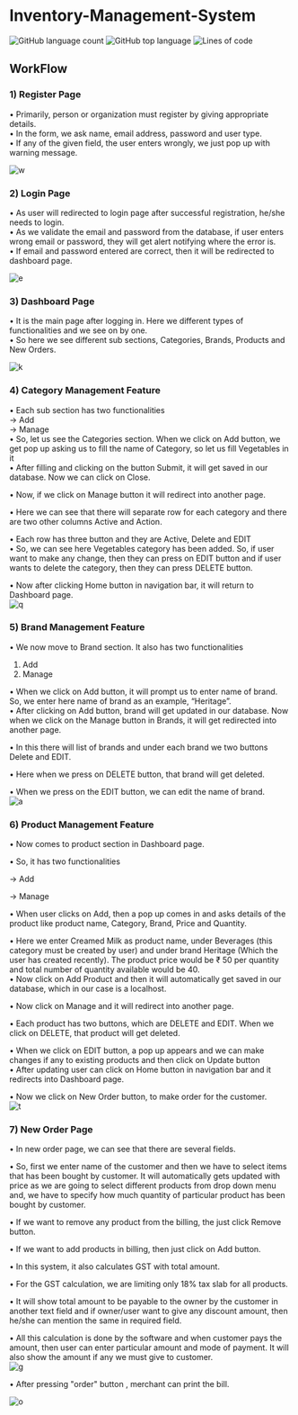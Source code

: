 # Inventory-Management-System

<img alt="GitHub language count" src="https://img.shields.io/github/languages/count/Ananth9911/Inventory-Management-System"> <img alt="GitHub top language" src="https://img.shields.io/github/languages/top/Ananth9911/Inventory-Management-System"> <img alt="Lines of code" src="https://img.shields.io/tokei/lines/github/Ananth9911/Inventory-Management-System"> 

## WorkFlow

### 1) Register Page

•	Primarily, person or organization must register by giving appropriate details. <br/>
•	In the form, we ask name, email address, password and user type. <br/>
•	If any of the given field, the user enters wrongly, we just pop up with warning message.

![w](https://user-images.githubusercontent.com/42140241/127856583-a115cf73-f24d-42b2-8aa6-12f8096b6b0f.jpg)

### 2) Login Page

•	As user will redirected to login page after successful registration, he/she needs to login. <br/>
•	As we validate the email and password from the database, if user enters wrong email or password, they will get alert notifying where the error is. <br/>
•	If email and password entered are correct, then it will be redirected to dashboard page. <br/>

![e](https://user-images.githubusercontent.com/42140241/127856833-fd93387b-27b7-4085-8659-1f71e8a85a1c.jpg)

### 3) Dashboard Page

•	It is the main page after logging in. Here we different types of functionalities and we see on by one. <br/>
•	So here we see different sub sections, Categories, Brands, Products and New Orders. <br/>

![k](https://user-images.githubusercontent.com/42140241/127856996-609cea7d-357e-424f-9d44-12b9f204e2cb.jpg)

### 4) Category Management Feature
•	Each sub section has two functionalities <br/>
->	Add <br/>
-> Manage <br/>
•	So, let us see the Categories section. When we click on Add button, we get pop up asking us to fill the name of Category, so let us fill Vegetables in it <br/>
•	After filling and clicking on the button Submit, it will get saved in our database. Now we can click on Close. <br/>

•	Now, if we click on Manage button it will redirect into another page. <br/>

•	Here we can see that there will separate row for each category and there are two other columns Active and Action. <br/>

•	Each row has three button and they are Active, Delete and EDIT <br/>
•	So, we can see here Vegetables category has been added. So, if user want to make any change, then they can press on EDIT button and if user wants to delete the category, then they can press DELETE button.<br/>

•	Now after clicking Home button in navigation bar, it will return to Dashboard page. <br/>
![q](https://user-images.githubusercontent.com/42140241/127857341-80bb774e-dbae-4588-9d24-ae706e91f252.jpg)

### 5) Brand Management Feature 
•	We now move to Brand section. It also has two functionalities <br/>
1.	Add <br/>
2.	Manage <br/>

•	When we click on Add button, it will prompt us to enter name of brand. <br/>
So, we enter here name of brand as an example, “Heritage”. <br/>
•	After clicking on Add button, brand will get updated in our database. Now when we click on the Manage button in Brands, it will get redirected into another page. <br/>
 
•	In this there will list of brands and under each brand we two buttons Delete and EDIT. <br/>

•	Here when we press on DELETE button, that brand will get deleted.<br/>

•	When we press on the EDIT button, we can edit the name of brand.<br/>
![a](https://user-images.githubusercontent.com/42140241/127857783-a0a77351-a455-4cec-b7b1-6ba6cd185cc9.jpg)

### 6) Product Management Feature
•	Now comes to product section in Dashboard page. <br/>

•	So, it has two functionalities <br/>

->	Add <br/>

-> Manage<br/>

•	When user clicks on Add, then a pop up comes in and asks details of the product like product name, Category, Brand, Price and Quantity.<br/>

•	Here we enter Creamed Milk as product name, under Beverages (this category must be created by user) and under brand Heritage (Which the user has created recently). The product price would be ₹ 50 per quantity and total number of quantity available would be 40.<br/>
•	Now click on Add Product and then it will automatically get saved in our database, which in our case is a localhost. <br/>

•	Now click on Manage and it will redirect into another page.<br/>

•	Each product has two buttons, which are DELETE and EDIT. When we click on DELETE, that product will get deleted.<br/>

•	When we click on EDIT button, a pop up appears and we can make changes if any to existing products and then click on Update button <br/>
•	After updating user can click on Home button in navigation bar and it redirects into Dashboard page. <br/>

•	Now we click on New Order button, to make order for the customer.<br/>
![t](https://user-images.githubusercontent.com/42140241/127858271-2c1b2c39-8ff2-480e-9392-6640967e526a.jpg)

### 7) New Order Page 
•	In new order page, we can see that there are several fields. <br/>

•	So, first we enter name of the customer and then we have to select items that has been bought by customer. It will automatically gets updated with price as we are going to select different products from drop down menu and, we have to specify how much quantity of particular product has been bought by customer.<br/>

•	If we want to remove any product from the billing, the just click Remove button.<br/>

•	If we want to add products in billing, then just click on Add button. <br/>

•	In this system, it also calculates GST with total amount.<br/>

•	For the GST calculation, we are limiting only 18% tax slab for all products. <br/> 

•	It will show total amount to be payable to the owner by the customer in another text field and if owner/user want to give any discount amount, then he/she can mention the same in required field. <br/>

•	All this calculation is done by the software and when customer pays the amount, then user can enter particular amount and mode of payment.  It will also show the amount if any we must give to customer.<br/>
![g](https://user-images.githubusercontent.com/42140241/127858490-ce222598-c274-4513-8145-fce5c1d67c46.jpg)

• After pressing "order" button , merchant can print the bill. <br/>

![o](https://user-images.githubusercontent.com/42140241/127858702-8d62a379-9932-4537-abc6-ea8b45ea1b39.jpg)





